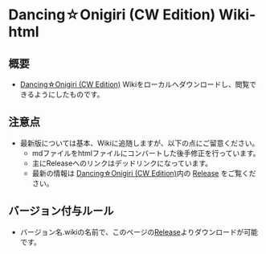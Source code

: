 # Dancing☆Onigiri (CW Edition) Wiki-html
## 概要
- [Dancing☆Onigiri (CW Edition)](https://github.com/cwtickle/danoniplus) Wikiをローカルへダウンロードし、閲覧できるようにしたものです。

## 注意点
- 最新版については基本、Wikiに追随しますが、以下の点にご留意ください。
  - mdファイルをhtmlファイルにコンバートした後手修正を行っています。
  - 主にReleaseへのリンクはデッドリンクになっています。
  - 最新の情報は [Dancing☆Onigiri (CW Edition)](https://github.com/cwtickle/danoniplus)内の [Release](https://github.com/cwtickle/danoniplus/releases) をご覧ください。
  
## バージョン付与ルール
- バージョン名.wikiの名前で、このページの[Release](../../releases)よりダウンロードが可能です。
